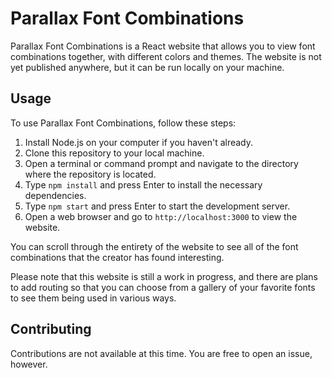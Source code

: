 # Parallax Font Combinations

Parallax Font Combinations is a React website that allows you to view font combinations together, with different colors and themes. The website is not yet published anywhere, but it can be run locally on your machine.

## Usage

To use Parallax Font Combinations, follow these steps:

1. Install Node.js on your computer if you haven't already.
2. Clone this repository to your local machine.
3. Open a terminal or command prompt and navigate to the directory where the repository is located.
4. Type `npm install` and press Enter to install the necessary dependencies.
5. Type `npm start` and press Enter to start the development server.
6. Open a web browser and go to `http://localhost:3000` to view the website.

You can scroll through the entirety of the website to see all of the font combinations that the creator has found interesting.

Please note that this website is still a work in progress, and there are plans to add routing so that you can choose from a gallery of your favorite fonts to see them being used in various ways.

## Contributing

Contributions are not available at this time. You are free to open an issue, however.
